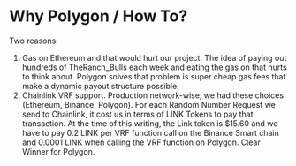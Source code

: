 # Why Polygon / How To?



Two reasons:

1. Gas on Ethereum and that would hurt our project. The idea of paying out hundreds of TheRanch\_Bulls each week and eating the gas on that hurts to think about. Polygon solves that problem is super cheap gas fees that make a dynamic payout structure possible.
2. Chainlink VRF support. Production network-wise, we had these choices (Ethereum, Binance, Polygon). For each Random Number Request we send to Chainlink, it cost us in terms of LINK Tokens to pay that transaction. At the time of this writing, the Link token is $15.60 and we have to pay 0.2 LINK per VRF function call on the Binance Smart chain and 0.0001 LINK when calling the VRF function on Polygon. Clear Winner for Polygon.

